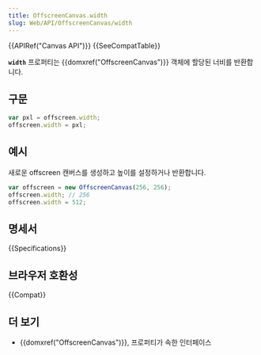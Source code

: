 ```yaml
---
title: OffscreenCanvas.width
slug: Web/API/OffscreenCanvas/width
---
```


{{APIRef("Canvas API")}} {{SeeCompatTable}}

**`width`** 프로퍼티는 {{domxref("OffscreenCanvas")}} 객체에 할당된 너비를 반환합니다.

## 구문

```js
var pxl = offscreen.width;
offscreen.width = pxl;
```

## 예시

새로운 offscreen 캔버스를 생성하고 높이를 설정하거나 반환합니다.

```js
var offscreen = new OffscreenCanvas(256, 256);
offscreen.width; // 256
offscreen.width = 512;
```

## 명세서

{{Specifications}}

## 브라우저 호환성

{{Compat}}

## 더 보기

- {{domxref("OffscreenCanvas")}}, 프로퍼티가 속한 인터페이스
